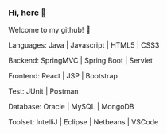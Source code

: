 ### Hi, here :wave:
Welcome to my github! :musical_note:

Languages: Java | Javascript | HTML5 | CSS3

Backend: SpringMVC | Spring Boot | Servlet

Frontend: React | JSP | Bootstrap 

Test: JUnit | Postman 

Database: Oracle | MySQL | MongoDB

Toolset: IntelliJ | Eclipse | Netbeans | VSCode
